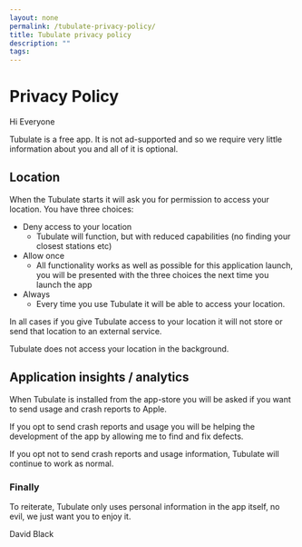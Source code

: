 ```yaml
---
layout: none
permalink: /tubulate-privacy-policy/
title: Tubulate privacy policy
description: ""
tags: 
---
```


# Privacy Policy

Hi Everyone

Tubulate is a free app. It is not ad-supported and so we require very little information about you and all of it is optional.

## Location

When the Tubulate starts it will ask you for permission to access your location. You have three choices:

+ Deny access to your location
  + Tubulate will function, but with reduced capabilities (no finding your closest stations etc)
+ Allow once
  + All functionality works as well as possible for this application launch, you will be presented with the three choices the next time you launch the app
+ Always
  + Every time you use Tubulate it will be able to access your location.

In all cases if you give Tubulate access to your location it will not store or send that location to an external service.

Tubulate does not access your location in the background.

## Application insights / analytics

When Tubulate is installed from the app-store you will be asked if you want to send usage and crash reports to Apple.

If you opt to send crash reports and usage you will be helping the development of the app by allowing me to find and fix defects.

If you opt not to send crash reports and usage information, Tubulate will continue to work as normal.

### Finally

To reiterate, Tubulate only uses personal information in the app itself, no evil, we just want you to enjoy it.

David Black




